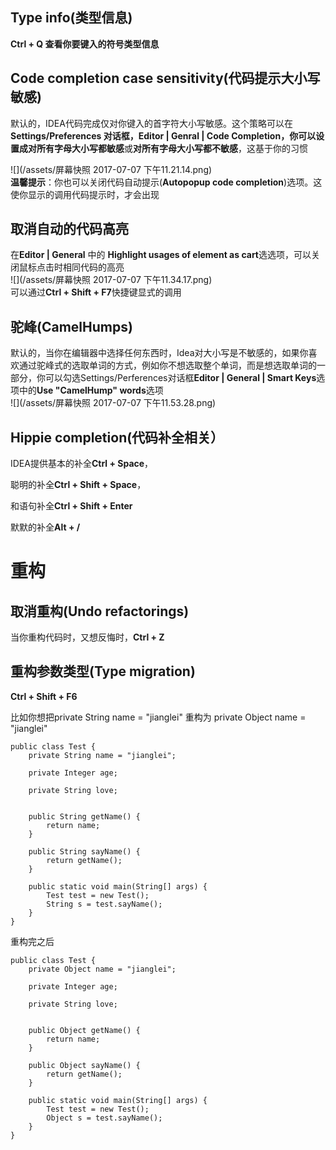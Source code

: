 ## Type info\(类型信息\)

**Ctrl + Q 查看你要键入的符号类型信息**

## Code completion case sensitivity\(代码提示大小写敏感\)

默认的，IDEA代码完成仅对你键入的首字符大小写敏感。这个策略可以在**Settings/Preferences 对话框，Editor \| Genral \| Code Completion，**你可以设置成对**所有字母大小写都敏感**或**对所有字母大小写都不敏感**，这基于你的习惯

![](/assets/屏幕快照 2017-07-07 下午11.21.14.png)  
**温馨提示**：你也可以关闭代码自动提示\(**Autopopup code completion**\)选项。这使你显示的调用代码提示时，才会出现

## 取消自动的代码高亮

在**Editor \| General** 中的 **Highlight usages of element as cart**选选项，可以关闭鼠标点击时相同代码的高亮  
![](/assets/屏幕快照 2017-07-07 下午11.34.17.png)  
可以通过**Ctrl + Shift + F7**快捷键显式的调用

## 驼峰\(CamelHumps\)

默认的，当你在编辑器中选择任何东西时，Idea对大小写是不敏感的，如果你喜欢通过驼峰式的选取单词的方式，例如你不想选取整个单词，而是想选取单词的一部分，你可以勾选Settings/Perferences对话框**Editor \| General \| Smart Keys**选项中的**Use "CamelHump" words**选项  
![](/assets/屏幕快照 2017-07-07 下午11.53.28.png)

## Hippie completion\(代码补全相关）

IDEA提供基本的补全**Ctrl + Space**，

聪明的补全**Ctrl + Shift + Space**，

和语句补全**Ctrl + Shift + Enter**

默默的补全**Alt + /**



# 重构

## 取消重构\(Undo refactorings\)

当你重构代码时，又想反悔时，**Ctrl + Z**

## 重构参数类型\(Type migration\)

**Ctrl + Shift + F6**

比如你想把private String name = "jianglei" 重构为 private Object name = "jianglei"

```
public class Test {
    private String name = "jianglei";

    private Integer age;

    private String love;


    public String getName() {
        return name;
    }

    public String sayName() {
        return getName();
    }

    public static void main(String[] args) {
        Test test = new Test();
        String s = test.sayName();
    }
}
```

重构完之后

```
public class Test {
    private Object name = "jianglei";

    private Integer age;

    private String love;


    public Object getName() {
        return name;
    }

    public Object sayName() {
        return getName();
    }

    public static void main(String[] args) {
        Test test = new Test();
        Object s = test.sayName();
    }
}
```



